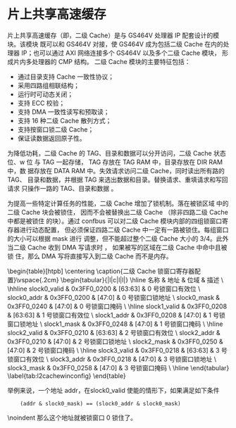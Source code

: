 片上共享高速缓存
================

片上共享高速缓存（即，二级 Cache）是与 GS464V 处理器 IP 配套设计的模块。该模块
既可以和 GS464V 对接，使 GS464V 成为包括二级 Cache 在内的处理器 IP；也可以通过
AXI 网络连接多个 GS464V 以及多个二级 Cache 模块， 形成片内多处理器的 CMP 结构。
二级 Cache 模块的主要特征包括：

  - 通过目录支持 Cache 一致性协议；
  - 采用四路组相联结构；
  - 运行时可动态关闭；
  - 支持 ECC 校验；
  - 支持 DMA 一致性读写和预取读；
  - 支持 16 种二级 Cache 散列方式；
  - 支持按窗口锁二级 Cache；
  - 保证读数据返回原子性。

为降低功耗，二级 Cache 的 TAG、目录和数据可以分开访问，二级 Cache 状态位、w 位
与 TAG 一起存储， TAG 存放在 TAG RAM 中，目录存放在 DIR RAM 中，数 据存放在
DATA RAM 中。失效请求访问二级 Cache，同时读出所有路的 TAG、 目录和数据，并根据
TAG 来选出数据和目录。替换请求、重填请求和写回请求 只操作一路的 TAG、目录和数据
。

为提高一些特定计算任务的性能，二级 Cache 增加了锁机制。落在被锁区域 中的二级
Cache 块会被锁住， 因而不会被替换出二级 Cache （除非四路二级 Cache 中都是被锁住
的块）。通过 confbus 可以对二级 Cache 模块内部的四组锁窗口寄存器进行动态配置，
但必须保证四路二级 Cache 中一定有一路被锁住。每组窗口 的大小可以根据 mask 进行
调整，但不能超过整个二级 Cache 大小的 3/4。此外 当二级 Cache 收到 DMA 写请求时
， 如果被写的区域在二级 Cache 中命中且被锁 住，那么 DMA 写将直接写入到二级
Cache 而不是内存。

\begin{table}[htpb]
  \centering
  \caption{二级 Cache 锁窗口寄存器配置}\vspace{.2cm}
  \begin{tabular}{|l|c|l|l|} \hline
    名称          & 地址         & 位域    & 描述             \\ \hhline
    slock0\_valid & 0x3FF0\_0200 & [63:63] & 0 号锁窗口有效位 \\ 
    slock0\_addr  & 0x3FF0\_0200 & [47:0]  & 0 号锁窗口锁地址 \\ 
    slock0\_mask  & 0x3FF0\_0240 & [47:0]  & 0 号锁窗口掩码   \\ \hline
    slock1\_valid & 0x3FF0\_0208 & [63:63] & 1 号锁窗口有效位 \\ 
    slock1\_addr  & 0x3FF0\_0208 & [47:0]  & 1 号锁窗口锁地址 \\ 
    slock1\_mask  & 0x3FF0\_0248 & [47:0]  & 1 号锁窗口掩码   \\ \hline
    slock2\_valid & 0x3FF0\_0210 & [63:63] & 2 号锁窗口有效位 \\ 
    slock2\_addr  & 0x3FF0\_0210 & [47:0]  & 2 号锁窗口锁地址 \\ 
    slock2\_mask  & 0x3FF0\_0250 & [47:0]  & 2 号锁窗口掩码   \\ \hline
    slock3\_valid & 0x3FF0\_0218 & [63:63] & 3 号锁窗口有效位 \\ 
    slock3\_addr  & 0x3FF0\_0218 & [47:0]  & 3 号锁窗口锁地址 \\ 
    slock3\_mask  & 0x3FF0\_0258 & [47:0]  & 3 号锁窗口掩码   \\ \hline
  \end{tabular}
  \label{tab:l2cachewinconfig}
\end{table}

举例来说，一个地址 addr，在slock0\_valid 使能的情形下，如果满足如下条件

        (addr & slock0_mask) == (slock0_addr & slock0_mask)

\noindent 那么这个地址就被锁窗口 0 锁住了。


